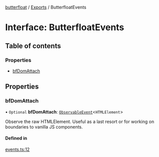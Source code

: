 [butterfloat](../README.md) / [Exports](../modules.md) / ButterfloatEvents

# Interface: ButterfloatEvents

## Table of contents

### Properties

- [bfDomAttach](ButterfloatEvents.md#bfdomattach)

## Properties

### bfDomAttach

• `Optional` **bfDomAttach**: [`ObservableEvent`](../modules.md#observableevent)\<`HTMLElement`\>

Observe the raw HTMLElement. Useful as a last resort or for working on
boundaries to vanilla JS components.

#### Defined in

[events.ts:12](https://github.com/WorldMaker/butterfloat/blob/52b9e61/events.ts#L12)
